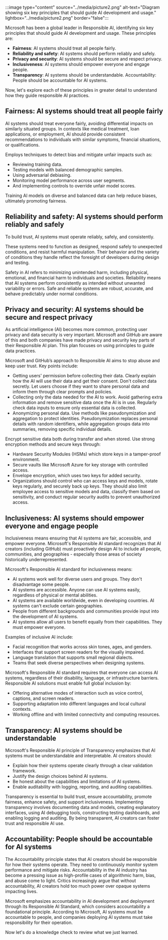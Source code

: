 :::image type="content" source="../media/picture2.png" alt-text="Diagram showing six key principles that should guide AI development and usage." lightbox="../media/picture2.png" border="false":::

Microsoft has been a global leader in Responsible AI, identifying six key principles that should guide AI development and usage. These principles are:

- **Fairness**: AI systems should treat all people fairly.
- **Reliability and safety**: AI systems should perform reliably and safely.
- **Privacy and security**: AI systems should be secure and respect privacy.
- **Inclusiveness**: AI systems should empower everyone and engage people.
- **Transparency**: AI systems should be understandable.
Accountability: People should be accountable for AI systems.

Now, let's explore each of these principles in greater detail to understand how they guide responsible AI practices.

## Fairness: AI systems should treat all people fairly

AI systems should treat everyone fairly, avoiding differential impacts on similarly situated groups. In contexts like medical treatment, loan applications, or employment, AI should provide consistent recommendations to individuals with similar symptoms, financial situations, or qualifications.

Employs techniques to detect bias and mitigate unfair impacts such as:

- Reviewing training data.
- Testing models with balanced demographic samples.
- Using adversarial debiasing.
- Monitoring model performance across user segments.
- And implementing controls to override unfair model scores.

Training AI models on diverse and balanced data can help reduce biases, ultimately promoting fairness.

## Reliability and safety: AI systems should perform reliably and safely

To build trust, AI systems must operate reliably, safely, and consistently.

These systems need to function as designed, respond safely to unexpected conditions, and resist harmful manipulation. Their behavior and the variety of conditions they handle reflect the foresight of developers during design and testing.

Safety in AI refers to minimizing unintended harm, including physical, emotional, and financial harm to individuals and societies. Reliability means that AI systems perform consistently as intended without unwanted variability or errors. Safe and reliable systems are robust, accurate, and behave predictably under normal conditions.

## Privacy and security: AI systems should be secure and respect privacy

As artificial intelligence (AI) becomes more common, protecting user privacy and data security is very important. Microsoft and GitHub are aware of this and both companies have made privacy and security key parts of their Responsible AI plan. This plan focuses on using principles to guide data practices.

Microsoft and GitHub’s approach to Responsible AI aims to stop abuse and keep user trust. Key points include:

- Getting users' permission before collecting their data. Clearly explain how the AI will use their data and get their consent. Don't collect data secretly. Let users choose if they want to share personal data and inform them through clear prompts and policies.
- Collecting only the data needed for the AI to work. Avoid gathering extra information and remove sensitive data once the AI is in use. Regularly check data inputs to ensure only essential data is collected.
- Anonymizing personal data. Use methods like pseudonymization and aggregation to protect identities. Pseudonymization replaces personal details with random identifiers, while aggregation groups data into summaries, removing specific individual details.

Encrypt sensitive data both during transfer and when stored. Use strong encryption methods and secure keys through:

- Hardware Security Modules (HSMs) which store keys in a tamper-proof environment.
- Secure vaults like Microsoft Azure for key storage with controlled access.
- Envelope encryption, which uses two keys for added security.
- Organizations should control who can access keys and models, rotate keys regularly, and securely back up keys. They should also limit employee access to sensitive models and data, classify them based on sensitivity, and conduct regular security audits to prevent unauthorized access.

## Inclusiveness: AI systems should empower everyone and engage people

Inclusiveness means ensuring that AI systems are fair, accessible, and empower everyone. Microsoft's Responsible AI standard recognizes that AI creators (including GitHub) must proactively design AI to include all people, communities, and geographies - especially those areas of society historically underrepresented.

Microsoft's Responsible AI standard for inclusiveness means:

- AI systems work well for diverse users and groups. They don't disadvantage some people.
- AI systems are accessible. Anyone can use AI systems easily, regardless of physical or mental abilities.
- AI systems are available worldwide, even in developing countries. AI systems can't exclude certain geographies.
- People from different backgrounds and communities provide input into the development of AI systems.
- AI systems allow all users to benefit equally from their capabilities. They must empower everyone.

Examples of inclusive AI include:

- Facial recognition that works across skin tones, ages, and genders.
- Interfaces that support screen readers for the visually impaired.
- Language translation that supports small regional dialects.
- Teams that seek diverse perspectives when designing systems.

Microsoft's Responsible AI standard requires that everyone can access AI systems, regardless of their disability, language, or infrastructure barriers. Responsible AI solutions must enable full global inclusion by:

- Offering alternative modes of interaction such as voice control, captions, and screen readers.
- Supporting adaptation into different languages and local cultural contexts.
- Working offline and with limited connectivity and computing resources.

## Transparency: AI systems should be understandable

Microsoft's Responsible AI principle of Transparency emphasizes that AI systems must be understandable and interpretable. AI creators should:

- Explain how their systems operate clearly through a clear validation framework.
- Justify the design choices behind AI systems.
- Be honest about the capabilities and limitations of AI systems.
- Enable auditability with logging, reporting, and auditing capabilities.

Transparency is essential to build trust, ensure accountability, promote fairness, enhance safety, and support inclusiveness. Implementing transparency involves documenting data and models, creating explanatory interfaces, using AI debugging tools, constructing testing dashboards, and enabling logging and auditing. By being transparent, AI creators can foster trust and responsible AI use.

## Accountability: People should be accountable for AI systems

The Accountability principle states that AI creators should be responsible for how their systems operate. They need to continuously monitor system performance and mitigate risks. Accountability in the AI industry has become a pressing issue as high-profile cases of algorithmic harm, bias, and abuse come to light. Critics increasingly argue that without accountability, AI creators hold too much power over opaque systems impacting lives.

Microsoft emphasizes accountability in AI development and deployment through its Responsible AI Standard, which considers accountability a foundational principle. According to Microsoft, AI systems must be accountable to people, and companies deploying AI systems must take responsibility for their operation.

Now let's do a knowledge check to review what we just learned.
